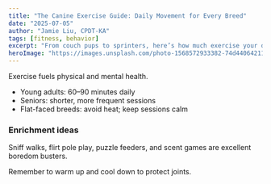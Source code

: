 ```yaml
---
title: "The Canine Exercise Guide: Daily Movement for Every Breed"
date: "2025-07-05"
author: "Jamie Liu, CPDT-KA"
tags: [fitness, behavior]
excerpt: "From couch pups to sprinters, here’s how much exercise your dog really needs and fun ways to get it."
heroImage: "https://images.unsplash.com/photo-1568572933382-74d440642117?q=80&w=1200&auto=format&fit=crop"
---
```


Exercise fuels physical and mental health.

- Young adults: 60–90 minutes daily
- Seniors: shorter, more frequent sessions
- Flat-faced breeds: avoid heat; keep sessions calm

### Enrichment ideas
Sniff walks, flirt pole play, puzzle feeders, and scent games are excellent boredom busters.

Remember to warm up and cool down to protect joints.